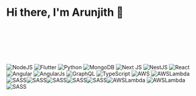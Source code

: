 # Hi there, I'm Arunjith 👋 

 
 <div width="100%" style="display: inline-block; margin-top: 100px;"> 
  <img alt="NodeJS" src="https://img.shields.io/badge/node.js-%2343853D.svg?style=for-the-badge&logo=node-dot-js&logoColor=white"/>
  <img alt="Flutter" src="https://img.shields.io/badge/Flutter-%2302569B.svg?style=for-the-badge&logo=Flutter&logoColor=white" />
  <img alt="Python" src="https://img.shields.io/badge/python-%2314354C.svg?style=for-the-badge&logo=python&logoColor=white"/> 
  <img alt="MongoDB" src ="https://img.shields.io/badge/MongoDB-%234ea94b.svg?style=for-the-badge&logo=mongodb&logoColor=white"/>
  <img alt="Next JS" src="https://img.shields.io/badge/nextjs-%23000000.svg?style=for-the-badge&logo=next.js&logoColor=white"/>  
  <img alt="NestJS" src="https://img.shields.io/badge/nestjs-%23E0234E.svg?style=for-the-badge&logo=nestjs&logoColor=white" />
  <img alt="React" src="https://img.shields.io/badge/react-%2320232a.svg?style=for-the-badge&logo=react&logoColor=%2361DAFB"/>
  <img alt="Angular" src="https://img.shields.io/badge/angular-%23DD0031.svg?style=for-the-badge&logo=angular&logoColor=white"/>
  <img alt="AngularJs" src="https://img.shields.io/badge/angularjs-%23DD0031.svg?style=for-the-badge&logo=angular&logoColor=white"/>
  <img alt="GraphQL" src="https://img.shields.io/badge/-GraphQL-E10098?style=for-the-badge&logo=graphql"/>
  <img alt="TypeScript" src="https://img.shields.io/badge/typescript-%23007ACC.svg?style=for-the-badge&logo=typescript&logoColor=white"/>
  <img alt="AWS" src="https://img.shields.io/badge/AWS-%23FF9900.svg?style=for-the-badge&logo=amazon-aws&logoColor=white"/>
  <img alt="AWSLambda" src="https://img.shields.io/badge/-aws%20lambda-E10098?style=for-the-badge&logo=aws-20lambda"/>
  <img alt="AWSLambda" src="https://img.shields.io/badge/-aws%s3-E10098?style=for-the-badge&logo=aws-s3"/>
  <img alt="AWSLambda" src="https://img.shields.io/badge/-aws%EC2-E10098?style=for-the-badge&logo=aws-EC2"/>
 
  <img style="float: left"  alt="SASS" src="https://img.shields.io/badge/SASS-hotpink.svg?style=for-the-badge&logo=SASS&logoColor=white"/>
  <img style="float: left"  alt="SASS" src="https://img.shields.io/badge/PostgreSQL-316192?style=for-the-badge&logo=postgresql&logoColor=white"/>
  <img style="float: left"  alt="SASS" src="https://img.shields.io/badge/Neo4j-018bff?style=for-the-badge&logo=neo4j&logoColor=white"/>
  <img style="float: left"  alt="SASS" src="https://img.shields.io/badge/Ionic-3880FF?style=for-the-badge&logo=ionic&logoColor=white"/>
 
  <img style="float: left"  alt="SASS" src="https://img.shields.io/badge/Arduino-00979D?style=for-the-badge&logo=Arduino&logoColor=white"/>
  <img style="float: left"  alt="SASS" src="https://img.shields.io/badge/Raspberry%20Pi-A22846?style=for-the-badge&logo=Raspberry%20Pi&logoColor=white"/>
 
 

 
</div>

